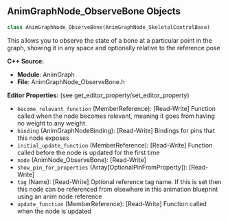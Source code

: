 ## AnimGraphNode_ObserveBone Objects

```python
class AnimGraphNode_ObserveBone(AnimGraphNode_SkeletalControlBase)
```

This allows you to observe the state of a bone at a particular point in the graph, showing it in any space and optionally relative to the reference pose

**C++ Source:**

- **Module**: AnimGraph
- **File**: AnimGraphNode_ObserveBone.h

**Editor Properties:** (see get_editor_property/set_editor_property)

- ``become_relevant_function`` (MemberReference):  [Read-Write] Function called when the node becomes relevant, meaning it goes from having no weight to any weight.
- ``binding`` (AnimGraphNodeBinding):  [Read-Write] Bindings for pins that this node exposes
- ``initial_update_function`` (MemberReference):  [Read-Write] Function called before the node is updated for the first time
- ``node`` (AnimNode_ObserveBone):  [Read-Write]
- ``show_pin_for_properties`` (Array[OptionalPinFromProperty]):  [Read-Write]
- ``tag`` (Name):  [Read-Write] Optional reference tag name. If this is set then this node can be referenced from elsewhere in this animation blueprint using an anim node reference
- ``update_function`` (MemberReference):  [Read-Write] Function called when the node is updated

<a id="unreal.AnimGraphNode_PoseHandler"></a>